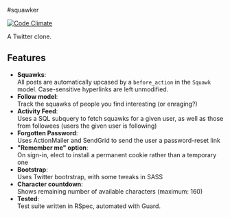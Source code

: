 #squawker

[![Code Climate](https://codeclimate.com/github/jmromer/Squawker.png)](https://codeclimate.com/github/jmromer/Squawker)

A Twitter clone.


## Features

* **Squawks**:     
  All posts are automatically upcased by a `before_action` in the `Squawk` model. Case-sensitive hyperlinks are left unmodified.
* **Follow model**:     
  Track the squawks of people you find interesting (or enraging?)
* **Activity Feed**:     
  Uses a SQL subquery to fetch squawks for a given user, as well as those from followees (users the given user is following)
* **Forgotten Password**:     
  Uses ActionMailer and SendGrid to send the user a password-reset link
* **"Remember me" option**:     
  On sign-in, elect to install a permanent cookie rather than a temporary one
* **Bootstrap**:     
  Uses Twitter bootrstrap, with some tweaks in SASS
* **Character countdown**:       
  Shows remaining number of available characters (maximum: 160)
* **Tested**:     
  Test suite written in RSpec, automated with Guard.
